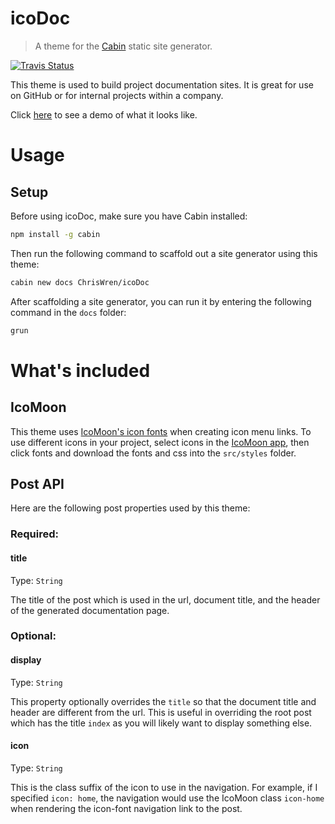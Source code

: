 # icoDoc
> A theme for the [Cabin](https://github.com/colinwren/cabin) static site generator.

[![Travis Status](https://travis-ci.org/ChrisWren/icoDoc.png)](https://travis-ci.org/ChrisWren/icoDoc)

This theme is used to build project documentation sites. It is great for use on GitHub or for internal projects within a company.

Click [here](http://chriswren.github.io/icoDoc/) to see a demo of what it looks like.

# Usage

## Setup

Before using icoDoc, make sure you have Cabin installed:
```bash
npm install -g cabin
```

Then run the following command to scaffold out a site generator using this theme:
```bash
cabin new docs ChrisWren/icoDoc
```

After scaffolding a site generator, you can run it by entering the following command in the `docs` folder:
```bash
grun
```

# What's included

## IcoMoon
This theme uses [IcoMoon's icon fonts](http://icomoon.io/) when creating icon menu links. To use different icons in your project, select icons in the [IcoMoon app](http://icomoon.io/app/), then click fonts and download the fonts and css into the `src/styles` folder.

## Post API

Here are the following post properties used by this theme:

### Required:

#### title
Type: `String`

The title of the post which is used in the url, document title, and the header of the generated documentation page.

### Optional:

#### display
Type: `String`

This property optionally overrides the `title` so that the document title and header are different from the url. This is useful in overriding the root post which has the title `index` as you will likely want to display something else. 

#### icon
Type: `String`

This is the class suffix of the icon to use in the navigation. For example, if I specified `icon: home`, the navigation would use the IcoMoon class `icon-home` when rendering the icon-font navigation link to the post.  


